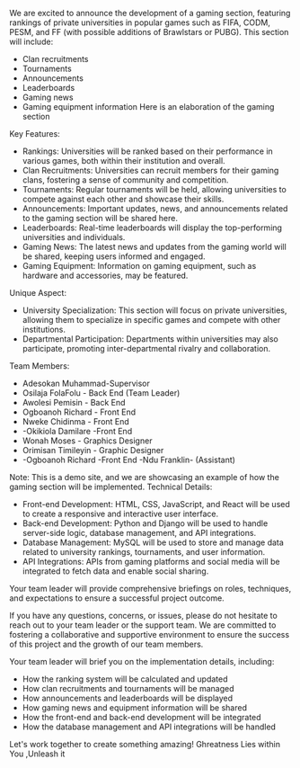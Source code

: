 We are excited to announce the development of a gaming section, featuring rankings of private universities in popular games such as FIFA, CODM, PESM, and FF (with possible additions of Brawlstars or PUBG). This section will include:

- Clan recruitments
- Tournaments
- Announcements
- Leaderboards
- Gaming news
- Gaming equipment information
Here is an elaboration of the gaming section

Key Features:

- Rankings: Universities will be ranked based on their performance in various games, both within their institution and overall.
- Clan Recruitments: Universities can recruit members for their gaming clans, fostering a sense of community and competition.
- Tournaments: Regular tournaments will be held, allowing universities to compete against each other and showcase their skills.
- Announcements: Important updates, news, and announcements related to the gaming section will be shared here.
- Leaderboards: Real-time leaderboards will display the top-performing universities and individuals.
- Gaming News: The latest news and updates from the gaming world will be shared, keeping users informed and engaged.
- Gaming Equipment: Information on gaming equipment, such as hardware and accessories, may be featured.

Unique Aspect:

- University Specialization: This section will focus on private universities, allowing them to specialize in specific games and compete with other institutions.
- Departmental Participation: Departments within universities may also participate, promoting inter-departmental rivalry and collaboration.

Team Members:

- Adesokan Muhammad-Supervisor
- Osilaja FolaFolu - Back End (Team Leader)
- Awolesi Pemisin - Back End
- Ogboanoh Richard - Front End
- Nweke Chidinma - Front End
- -Okikiola Damilare -Front End 
- Wonah Moses - Graphics Designer
- Orimisan Timileyin - Graphic Designer
- -Ogboanoh Richard -Front End 
-Ndu Franklin- (Assistant)


Note: This is a demo site, and we are showcasing an example of how the gaming section will be implemented.
Technical Details:

- Front-end Development: HTML, CSS, JavaScript, and React will be used to create a responsive and interactive user interface.
- Back-end Development: Python and Django will be used to handle server-side logic, database management, and API integrations.
- Database Management: MySQL will be used to store and manage data related to university rankings, tournaments, and user information.
- API Integrations: APIs from gaming platforms and social media will be integrated to fetch data and enable social sharing.


Your team leader will provide comprehensive briefings on roles, techniques, and expectations to ensure a successful project outcome.

If you have any questions, concerns, or issues, please do not hesitate to reach out to your team leader or the support team. We are committed to fostering a collaborative and supportive environment to ensure the success of this project and the growth of our team members.

Your team leader will brief you on the implementation details, including:

- How the ranking system will be calculated and updated
- How clan recruitments and tournaments will be managed
- How announcements and leaderboards will be displayed
- How gaming news and equipment information will be shared
- How the front-end and back-end development will be integrated
- How the database management and API integrations will be handled


Let's work together to create something amazing! Ghreatness Lies within You ,Unleash it
